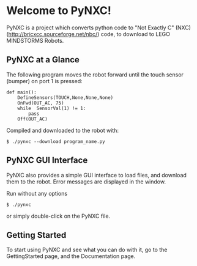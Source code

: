 # Welcome to PyNXC! #

PyNXC is a  project which converts python code to "Not Exactly C" (NXC) (http://bricxcc.sourceforge.net/nbc/) code, to download to LEGO MINDSTORMS Robots.

## PyNXC at a Glance ##

The following program moves the robot forward until the touch sensor (bumper) on port 1 is pressed:
```
def main():
    DefineSensors(TOUCH,None,None,None)
    OnFwd(OUT_AC, 75)
    while  SensorVal(1) != 1:
        pass
    Off(OUT_AC)
```

Compiled and downloaded to the robot with:

```
$ ./pynxc --download program_name.py
```


## PyNXC GUI Interface ##

PyNXC also provides a simple GUI interface to load files, and download them to the robot.  Error messages are displayed in the window.

Run without any options


```
$ ./pynxc
```

or simply double-click on the PyNXC file.

## Getting Started ##

To start using PyNXC and see what you can do with it, go to the GettingStarted page, and the Documentation page.